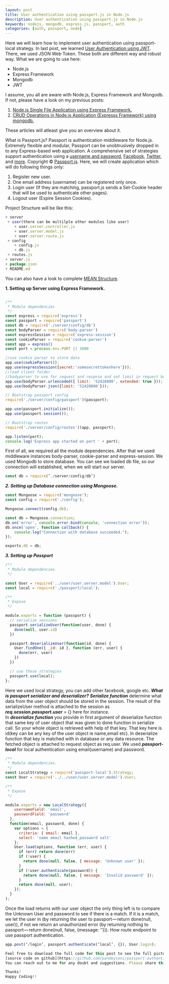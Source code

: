 ```yaml
---
layout: post
title: User authentication using passport.js in Node.js
description: User authentication using passport.js in Node.js
keywords: nodejs, mongodb, express.js, passport, auth
categories: [auth, passport, node]
---
```


Here we will learn how to implement user authentication using passport-local strategy. In last post, we learned [User Authentication using JWT](http://thepandeysoni.org/2016/05/22/user-authentication-using-JWT-(JSON-Web-Token)-in-Node.js-(express=framework)/). There, we used JSON Web Token. These both are different way and robust way.
What we are going to use here:

* Node.js
* Express Framework
* Mongodb
* JWT

I assume, you all are aware with Node.js, Express Framework and Mongodb. If not, please have a look on my previous posts:

1. [Node.js Single File Application using Express Framework.](http://thepandeysoni.org/2016/05/02/node.js-single-file-application-using-express-framework/)
1. [CRUD Operations in Node.js Application (Expresss Framework) using mongodb.](http://thepandeysoni.org/2016/05/04/CRUD-operations-in-node.js-application-(expresss=framework)-using-mongodb/)

These articles will atleast give you an overview about it.

What is Passport.js?
Passport is authentication middleware for Node.js. Extremely flexible and modular, Passport can be unobtrusively dropped in to any Express-based web application. A comprehensive set of strategies support authentication using a [username and password](http://www.passportjs.org/docs/username-password/), [Facebook](http://www.passportjs.org/docs/facebook/), [Twitter](http://www.passportjs.org/docs/twitter/), and [more](http://www.passportjs.org/docs/providers). 
Copyright © [Passport.js](http://www.passportjs.org).
Here, we will create application which will do following things only:

1. Register new user. 
2. One email address (username) can be registered only once.
3. Login user (If they are matching, passport.js sends a Set-Cookie header that will be used to authenticate other pages).
4. Logout user (Expire Session Cookies).

Project Structure will be like this:

```js
+ server
 + user(there can be multilple other modules like user)
    + user.server.controller.js
    + user.server.model.js
    + user.server.route.js
 + config
    + config.js
    + db.js
 + routes.js
+ server.js
+ package.json
+ README.md
```
You can also have a look to complete [MEAN Structure](http://thepandeysoni.org/2016/05/07/CRUD-Operation-with-UI-integration-(Angular.js)/).

**1. Setting up Server using Express Framework.**

```js

/**
 * Module dependencies
 */
const express = require('express')
const passport = require('passport')
const db = require('./server/config/db')
const bodyParser = require('body-parser')
const expressSession = require('express-session')
const cookieParser = require('cookie-parser')
const app = express()
const port = process.env.PORT || 3000

//use cookie parser to store data
app.use(cookieParser());
app.use(expressSession({secret:'somesecrettokenhere'}));
//load client folder
//bodyparser to use for request and respnse and set limit in request body data
app.use(bodyParser.urlencoded({ limit: '52428800', extended: true }));
app.use(bodyParser.json({limit: '52428800'}));

// Bootstrap passport config
require('./server/config/passport')(passport);

app.use(passport.initialize());
app.use(passport.session());

// Bootstrap routes
require('./server/config/routes')(app, passport);

app.listen(port);
console.log('Express app started on port ' + port);
```
First of all, we required all the module dependencies. After that we used middleware instances body-parser, cookie-parser and express-session. We used Mongodb to store database. You can see we loaded db file, so our connection will established, when we will start our server.

```js
const db = require(‘./server/config/db’)
```
**_2. Setting up Database connection using Mongoose._**
```js
const Mongoose = require('mongoose');
const config = require('./config');

Mongoose.connect(config.db);

const db = Mongoose.connection;
db.on('error', console.error.bind(console, 'connection error'));
db.once('open', function callback() {
    console.log("Connection with database succeeded.");
});

exports.db = db;
```
**_3. Setting up Passport_**

```js
/*!
 * Module dependencies.
 */

const User = require('../user/user.server.model').User;
const local = require('./passport/local');

/**
 * Expose
 */

module.exports = function (passport) {
  // serialize sessions
  passport.serializeUser(function(user, done) {
    done(null, user.id)
  })

  passport.deserializeUser(function(id, done) {
    User.findOne({ _id: id }, function (err, user) {
      done(err, user)
    })
  })

  // use these strategies
  passport.use(local);
};
```

Here we used local strategy, you can add other facebook, google etc. 
**_What is passport serializer and deserializer?_**
**_Serialize function_** determine what data from the user object should be stored in the session. The result of the serializeUser method is attached to the session as **_req.session.passport.user_** = {} here for instance.  
In **_deserialize function_** you provide in first argument of deserialize function that same key of user object that was given to done function in serialize call. So your whole object is retrieved with help of that key. That key here is id(key can be any key of the user object ie name,email etc). In deserialize function that key is matched with in database or any data resource. The fetched object is attached to request object as req.user. We used **_passport-local_** for local authentication using email(username) and password.

```js
/**
 * Module dependencies.
 */
const LocalStrategy = require('passport-local').Strategy;
const User = require('../../user/user.server.model').User;

/**
 * Expose
 */

module.exports = new LocalStrategy({
    usernameField: 'email',
    passwordField: 'password'
  },
  function(email, password, done) {
    var options = {
      criteria: { email: email },
      select: 'name email hashed_password salt'
    };
    User.load(options, function (err, user) {
      if (err) return done(err)
      if (!user) {
        return done(null, false, { message: 'Unknown user' });
      }
      if (!user.authenticate(password)) {
        return done(null, false, { message: 'Invalid password' });
      }
      return done(null, user);
    });
  }
);
```
Once the load returns with our user object the only thing left is to compare the Unknown User and password to see if there is a match.
If it is a match, we let the user in (by returning the user to passport — return done(null, user)), if not we return an unauthorized error (by returning nothing to passport — return done(null, false, {message: ‘’})).
How route endpoint to use passport authentication.

```js
app.post(‘/login’, passport.authenticate(‘local’, {}), User.login);

Feel free to download the full code for this post to see the full picture of how everything works together and customize it for your own needs. Have a look to repository for complete working code.
[source code on github](https://github.com/pandeysoni/passport-authentication-in-node.js.git) 
You can reach out to me for any doubt and suggestions. Please share this with others as well.

Thanks!  
Happy Coding!!
```